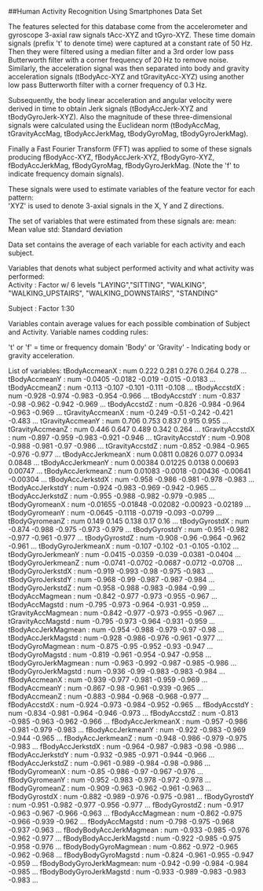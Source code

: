 ##Human Activity Recognition Using Smartphones Data Set 


The features selected for this database come from the accelerometer and gyroscope 3-axial raw signals tAcc-XYZ and tGyro-XYZ. These time domain signals (prefix 't' to denote time) were captured at a constant rate of 50 Hz.
 Then they were filtered using a median filter and a 3rd order low pass Butterworth filter with a corner frequency of 20 Hz to remove noise. Similarly, the acceleration signal was then separated into body and gravity acceleration
 signals (tBodyAcc-XYZ and tGravityAcc-XYZ) using another low pass Butterworth filter with a corner frequency of 0.3 Hz. 

Subsequently, the body linear acceleration and angular velocity were derived in time to obtain Jerk signals (tBodyAccJerk-XYZ and tBodyGyroJerk-XYZ). Also the magnitude of these three-dimensional signals were calculated
 using the Euclidean norm (tBodyAccMag, tGravityAccMag, tBodyAccJerkMag, tBodyGyroMag, tBodyGyroJerkMag). 

Finally a Fast Fourier Transform (FFT) was applied to some of these signals producing fBodyAcc-XYZ, fBodyAccJerk-XYZ, fBodyGyro-XYZ, fBodyAccJerkMag, fBodyGyroMag, fBodyGyroJerkMag. (Note the 'f' to indicate frequency domain signals). 

These signals were used to estimate variables of the feature vector for each pattern:  
'XYZ' is used to denote 3-axial signals in the X, Y and Z directions.

The set of variables that were estimated from these signals are: 
mean: Mean value
std: Standard deviation

Data set contains the average of each variable for each activity and each subject.

Variables that denots what subject performed activity and what activity was performed:   
  Activity                : Factor w/ 6 levels "LAYING","SITTING", "WALKING",
 "WALKING_UPSTAIRS", "WALKING_DOWNSTAIRS", "STANDING"

  Subject                 : Factor 1:30

Variables contain average values for each possible combination of Subject and Activity.
Variable names codding rules:

't' or 'f' = time or frequency domain
'Body' or 'Gravity' - Indicating body or gravity acceleration.

List of variables:
  tBodyAccmeanX           : num  0.222 0.281 0.276 0.264 0.278 ...
  tBodyAccmeanY           : num  -0.0405 -0.0182 -0.019 -0.015 -0.0183 ...
  tBodyAccmeanZ           : num  -0.113 -0.107 -0.101 -0.111 -0.108 ...
  tBodyAccstdX            : num  -0.928 -0.974 -0.983 -0.954 -0.966 ...
  tBodyAccstdY            : num  -0.837 -0.98 -0.962 -0.942 -0.969 ...
  tBodyAccstdZ            : num  -0.826 -0.984 -0.964 -0.963 -0.969 ...
  tGravityAccmeanX        : num  -0.249 -0.51 -0.242 -0.421 -0.483 ...
  tGravityAccmeanY        : num  0.706 0.753 0.837 0.915 0.955 ...
  tGravityAccmeanZ        : num  0.446 0.647 0.489 0.342 0.264 ...
  tGravityAccstdX         : num  -0.897 -0.959 -0.983 -0.921 -0.946 ...
  tGravityAccstdY         : num  -0.908 -0.988 -0.981 -0.97 -0.986 ...
  tGravityAccstdZ         : num  -0.852 -0.984 -0.965 -0.976 -0.977 ...
  tBodyAccJerkmeanX       : num  0.0811 0.0826 0.077 0.0934 0.0848 ...
  tBodyAccJerkmeanY       : num  0.00384 0.01225 0.0138 0.00693 0.00747 ...
  tBodyAccJerkmeanZ       : num  0.01083 -0.0018 -0.00436 -0.00641 -0.00304 ...
  tBodyAccJerkstdX        : num  -0.958 -0.986 -0.981 -0.978 -0.983 ...
  tBodyAccJerkstdY        : num  -0.924 -0.983 -0.969 -0.942 -0.965 ...
  tBodyAccJerkstdZ        : num  -0.955 -0.988 -0.982 -0.979 -0.985 ...
  tBodyGyromeanX          : num  -0.01655 -0.01848 -0.02082 -0.00923 -0.02189 ...
  tBodyGyromeanY          : num  -0.0645 -0.1118 -0.0719 -0.093 -0.0799 ...
  tBodyGyromeanZ          : num  0.149 0.145 0.138 0.17 0.16 ...
  tBodyGyrostdX           : num  -0.874 -0.988 -0.975 -0.973 -0.979 ...
  tBodyGyrostdY           : num  -0.951 -0.982 -0.977 -0.961 -0.977 ...
  tBodyGyrostdZ           : num  -0.908 -0.96 -0.964 -0.962 -0.961 ...
  tBodyGyroJerkmeanX      : num  -0.107 -0.102 -0.1 -0.105 -0.102 ...
  tBodyGyroJerkmeanY      : num  -0.0415 -0.0359 -0.039 -0.0381 -0.0404 ...
  tBodyGyroJerkmeanZ      : num  -0.0741 -0.0702 -0.0687 -0.0712 -0.0708 ...
  tBodyGyroJerkstdX       : num  -0.919 -0.993 -0.98 -0.975 -0.983 ...
  tBodyGyroJerkstdY       : num  -0.968 -0.99 -0.987 -0.987 -0.984 ...
  tBodyGyroJerkstdZ       : num  -0.958 -0.988 -0.983 -0.984 -0.99 ...
  tBodyAccMagmean         : num  -0.842 -0.977 -0.973 -0.955 -0.967 ...
  tBodyAccMagstd          : num  -0.795 -0.973 -0.964 -0.931 -0.959 ...
  tGravityAccMagmean      : num  -0.842 -0.977 -0.973 -0.955 -0.967 ...
  tGravityAccMagstd       : num  -0.795 -0.973 -0.964 -0.931 -0.959 ...
  tBodyAccJerkMagmean     : num  -0.954 -0.988 -0.979 -0.97 -0.98 ...
  tBodyAccJerkMagstd      : num  -0.928 -0.986 -0.976 -0.961 -0.977 ...
  tBodyGyroMagmean        : num  -0.875 -0.95 -0.952 -0.93 -0.947 ...
  tBodyGyroMagstd         : num  -0.819 -0.961 -0.954 -0.947 -0.958 ...
  tBodyGyroJerkMagmean    : num  -0.963 -0.992 -0.987 -0.985 -0.986 ...
  tBodyGyroJerkMagstd     : num  -0.936 -0.99 -0.983 -0.983 -0.984 ...
  fBodyAccmeanX           : num  -0.939 -0.977 -0.981 -0.959 -0.969 ...
  fBodyAccmeanY           : num  -0.867 -0.98 -0.961 -0.939 -0.965 ...
  fBodyAccmeanZ           : num  -0.883 -0.984 -0.968 -0.968 -0.977 ...
  fBodyAccstdX            : num  -0.924 -0.973 -0.984 -0.952 -0.965 ...
  fBodyAccstdY            : num  -0.834 -0.981 -0.964 -0.946 -0.973 ...
  fBodyAccstdZ            : num  -0.813 -0.985 -0.963 -0.962 -0.966 ...
  fBodyAccJerkmeanX       : num  -0.957 -0.986 -0.981 -0.979 -0.983 ...
  fBodyAccJerkmeanY       : num  -0.922 -0.983 -0.969 -0.944 -0.965 ...
  fBodyAccJerkmeanZ       : num  -0.948 -0.986 -0.979 -0.975 -0.983 ...
  fBodyAccJerkstdX        : num  -0.964 -0.987 -0.983 -0.98 -0.986 ...
  fBodyAccJerkstdY        : num  -0.932 -0.985 -0.971 -0.944 -0.966 ...
  fBodyAccJerkstdZ        : num  -0.961 -0.989 -0.984 -0.98 -0.986 ...
  fBodyGyromeanX          : num  -0.85 -0.986 -0.97 -0.967 -0.976 ...
  fBodyGyromeanY          : num  -0.952 -0.983 -0.978 -0.972 -0.978 ...
  fBodyGyromeanZ          : num  -0.909 -0.963 -0.962 -0.961 -0.963 ...
  fBodyGyrostdX           : num  -0.882 -0.989 -0.976 -0.975 -0.981 ...
  fBodyGyrostdY           : num  -0.951 -0.982 -0.977 -0.956 -0.977 ...
  fBodyGyrostdZ           : num  -0.917 -0.963 -0.967 -0.966 -0.963 ...
  fBodyAccMagmean         : num  -0.862 -0.975 -0.966 -0.939 -0.962 ...
  fBodyAccMagstd          : num  -0.798 -0.975 -0.968 -0.937 -0.963 ...
  fBodyBodyAccJerkMagmean : num  -0.933 -0.985 -0.976 -0.962 -0.977 ...
  fBodyBodyAccJerkMagstd  : num  -0.922 -0.985 -0.975 -0.958 -0.976 ...
  fBodyBodyGyroMagmean    : num  -0.862 -0.972 -0.965 -0.962 -0.968 ...
  fBodyBodyGyroMagstd     : num  -0.824 -0.961 -0.955 -0.947 -0.959 ...
  fBodyBodyGyroJerkMagmean: num  -0.942 -0.99 -0.984 -0.984 -0.985 ...
  fBodyBodyGyroJerkMagstd : num  -0.933 -0.989 -0.983 -0.983 -0.983 ...
